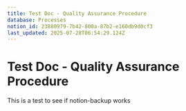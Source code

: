 ```yaml
---
title: Test Doc - Quality Assurance Procedure
database: Processes
notion_id: 23880979-7b42-800a-87b2-e160db9d0cf3
last_updated: 2025-07-28T06:54:29.124Z
---
```


# Test Doc - Quality Assurance Procedure


This is a test to see if notion-backup works

